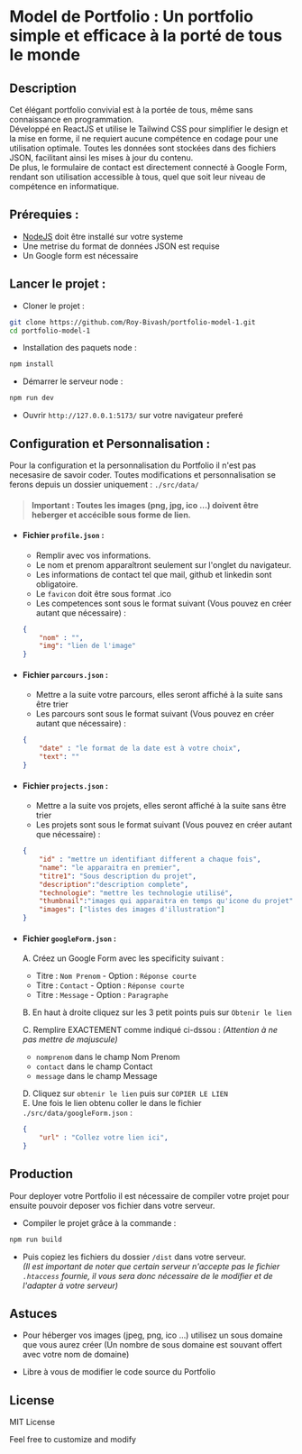 # Model de Portfolio : Un portfolio simple et efficace à la porté de tous le monde

## Description
Cet élégant portfolio convivial est à la portée de tous, même sans connaissance en programmation.  
Développé en ReactJS et utilise le Tailwind CSS pour simplifier le design et la mise en forme, il ne requiert aucune compétence en codage pour une utilisation optimale. Toutes les données sont stockées dans des fichiers JSON, facilitant ainsi les mises à jour du contenu.  
De plus, le formulaire de contact est directement connecté à Google Form, rendant son utilisation accessible à tous, quel que soit leur niveau de compétence en informatique.



## Prérequies :
- [NodeJS](https://nodejs.org/fr) doit être installé sur votre systeme
- Une metrise du format de données JSON est requise
- Un Google form est nécessaire


## Lancer le projet :
- Cloner le projet :
``` bash
git clone https://github.com/Roy-Bivash/portfolio-model-1.git
cd portfolio-model-1
```

- Installation des paquets node :
``` bash
npm install
```
- Démarrer le serveur node :
``` bash
npm run dev
```
- Ouvrir `http://127.0.0.1:5173/` sur votre navigateur preferé


## Configuration et Personnalisation :

Pour la configuration et la personnalisation du Portfolio il n'est pas necesasire de savoir coder.
Toutes modifications et personnalisation se ferons depuis un dossier uniquement : `./src/data/`

> #### Important : Toutes les images (png, jpg, ico ...) doivent être heberger et accécible sous forme de lien.

- #### Fichier `profile.json` :
    * Remplir avec vos informations.  
    * Le nom et prenom apparaîtront seulement sur l'onglet du navigateur.  
    * Les informations de contact tel que mail, github et linkedin sont obligatoire.  
    * Le `favicon` doit être sous format .ico  
    * Les competences sont sous le format suivant (Vous pouvez en créer autant que nécessaire) : 
    ``` json
    {
        "nom" : "",
        "img": "lien de l'image"
    }
    ```

- #### Fichier `parcours.json` :
    * Mettre a la suite votre parcours, elles seront affiché à la suite sans être trier
    * Les parcours sont sous le format suivant (Vous pouvez en créer autant que nécessaire) : 
    ``` json
    {
        "date" : "le format de la date est à votre choix",
        "text": ""
    }
    ```

- #### Fichier `projects.json` :
    * Mettre a la suite vos projets, elles seront affiché à la suite sans être trier
    * Les projets sont sous le format suivant (Vous pouvez en créer autant que nécessaire) : 
    ``` json
    {
        "id" : "mettre un identifiant different a chaque fois",
        "name": "le apparaitra en premier",
        "titre1": "Sous description du projet",
        "description":"description complete",
        "technologie": "mettre les technologie utilisé",
        "thumbnail":"images qui apparaitra en temps qu'icone du projet",
        "images": ["listes des images d'illustration"]
    }
    ```

- #### Fichier `googleForm.json` :
    A. Créez un Google Form avec les specificity suivant :  
    *  Titre : `Nom Prenom` - Option : `Réponse courte`
    *  Titre : `Contact` - Option : `Réponse courte`
    *  Titre : `Message` - Option : `Paragraphe`

    B. En haut à droite cliquez sur les 3 petit points puis sur `Obtenir le lien`

    C. Remplire EXACTEMENT comme indiqué ci-dssou : *(Attention à ne pas mettre de majuscule)*  
    * `nomprenom` dans le champ Nom Prenom
    * `contact` dans le champ Contact
    * `message` dans le champ Message  
    
    D. Cliquez sur `obtenir le lien` puis sur `COPIER LE LIEN`  
    E. Une fois le lien obtenu coller le dans le fichier `./src/data/googleForm.json` :
    ``` json
    {
        "url" : "Collez votre lien ici",
    }
    ```

## Production

Pour deployer votre Portfolio il est nécessaire de compiler votre projet pour ensuite pouvoir deposer vos fichier dans votre serveur.

- Compiler le projet grâce à la commande :
``` bash
npm run build
```
- Puis copiez les fichiers du dossier `/dist` dans votre serveur.  
*(Il est important de noter que certain serveur n'accepte pas le fichier `.htaccess` fournie, il vous sera donc nécessaire de le modifier et de l'adapter à votre serveur)*

## Astuces
- Pour héberger vos images (jpeg, png, ico ...) utilisez un sous domaine que vous aurez créer (Un nombre de sous domaine est souvant offert avec votre nom de domaine)

- Libre à vous de modifier le code source du Portfolio


## License
MIT License

Feel free to customize and modify
